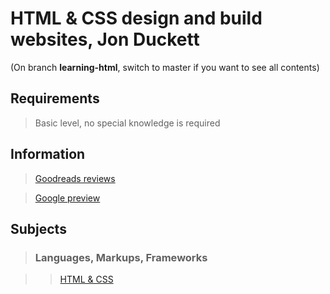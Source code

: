 # HTML & CSS design and build websites, Jon Duckett

(On branch **learning-html**, switch to master if you want to see all contents)

## Requirements

>Basic level, no special knowledge is required

## Information

>[Goodreads reviews](https://www.goodreads.com/book/show/10361330-html-and-css)

>[Google preview](https://books.google.ie/books/about/HTML_and_CSS.html?id=blCyf8XF41sC&printsec=frontcover&source=kp_read_button&redir_esc=y#v=onepage&q&f=false)

## Subjects

>### Languages, Markups, Frameworks

>>[HTML & CSS](../subjects/html-css.md)
